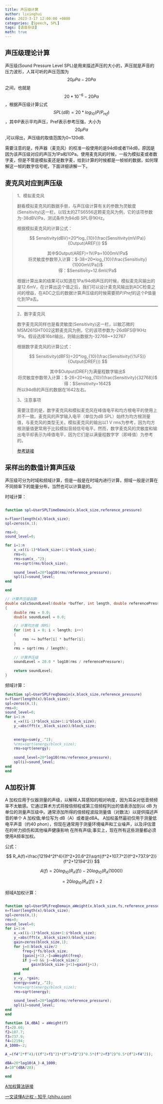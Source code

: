 ```yaml
---
title: 声压级计算
author: lixinghui
date: 2023-3-17 12:00:00 +0800
categories: [Speech, SPL]
tags: [语音杂谈]
math: true
---
```




## 声压级理论计算


声压级(Sound Pressure Level SPL)是用来描述声压的大小的，声压就是声音的压力波形，人耳可听的声压范围为$$ 20\mu Pa - 20Pa $$之间，也就是$$ 20*10^{-6}-20Pa $$，根据声压级计算公式$$ SPL(dB)=20*log_{10}(P/P_{ref}) $$，其中P表示平均声压，Pref表示参考压强，大小为$$ 20\mu Pa $$,可以得出，声压级的取值范围为0~120dB.

需要注意的是，传声器（麦克风）的校准一般使用的是94dB或者114dB，原因是因为该声压级对应的声压为1Pa和10Pa。使用麦克风的时候，一般为模拟麦或者数字麦，但是不管是模拟麦还是数字麦，给到计算的时候都是一帧帧的数据，如何理解这一帧的数字信号呢，下面详细讲解一下。
## 麦克风对应到声压级

>   1、模拟麦克风
>
>   翻看模拟麦克风的数据手册，与声压级计算有关的参数为灵敏度(Sensitivity)这一栏，以钰太的ZTS6556这颗麦克风为例，它的该项参数为-38dBV/Pa，测试条件为94dB SPL@1KHz。
>
>   根据模拟麦克风的计算公式：
>   
>   $$
>   Sensitivity(dBV)=20*log_{10}(\frac{Sensitivity(mV/Pa)}{Output(AREF)})
>   $$
>
>   <div align="center">
>       其中$Output(AREF)=1V/Pa=1000mV/Pa$ 
>   </div>    
>   <div align="center">将灵敏度参数带入计算：$-38=20*log_{10}(\frac{Sensitivity}{1000mV/Pa})$</div>
>   <div align="center">得：$Sensitivity=12.6mV/Pa$</div>
>
>   根据计算出来的结果可以知道在1Pa/94dB声压的时候，模拟麦克风输出的是12.6mV，在计算出这个值之后，我们可以设计麦克风输出到ADC检查之间的增益，在ADC之后的数据计算声压级的时候需要把$P/Pref$的这个P值量化到1Pa去。
>
>   ---
>
>   2、数字麦克风
>
>   数字麦克风同样也是看灵敏度(Sensitivity)这一栏，以敏芯微的MSM261SHT002这颗麦克风为例，它的该项参数为-26dBFS@1KHz 1Pa。假设选择16bit输出，则输出数据为-32768~+32767
>
>   根据数字麦克风的计算公式：
>   
>   $$
>   Sensitivity(dBFS)=20*log_{10}(\frac{Sensitivity(\%FS)}{Output(DREF)}) 
>   $$
>   
>   <div align="center">
>   其中$Output(DREF)为满量程数字输出$
>   </div>  
>   <div align="center"> 将灵敏度参数带入计算：$-26=20*log_{10}(\frac{Sensitivity}{32768})$</div>
>   <div align="center"> 得：$Sensitivity=1642$ </div>
>   所以94dB的声压的数据在1642左右。
>   
>   3、注意事项
>
>   需要注意的是，数字麦克风和模拟麦克风在峰值电平和均方根电平的使用上并不一致。麦克风的声学输入电平（单位为dB SPL）始终为均方根测量值，与麦克风的类型无关。模拟麦克风的输出以1 V rms为参考，因为均方根测量值更常用于比较模拟音频信号电平。然而，数字麦克风的灵敏度和输出电平却表示为峰值电平，因为它们是以满量程数字字（即峰值）为参考的。
>
>   [参考链接](https://www.analog.com/cn/analog-dialogue/articles/understanding-microphone-sensitivity.html)

## 采样出的数值计算声压级

声压级可分为时域和频域计算，但是一般是在时域内进行计算，频域一般是计算在不同频率下的能量分布，当然也可以计算是的。

时域计算：

```matlab

function spl=UserSPLTimeDomain(x,block_size,reference_pressure)

n=floor(length(x)/block_size);
spl=zeros(n,1);

rms=0;
sound_level=0;

for i=1:n
    x_=x((i-1)*block_size+1:i*block_size);
    rms=0;
    rms=sum(x_.^2);
    rms=sqrt(rms/block_size);
    
    sound_level=20*log10(rms/reference_pressure);
    spl(i)=sound_level;
end

end
```

```c
// 计算声压级函数
double calcSoundLevel(double *buffer, int length, double referencePressure)
{
    double rms = 0.0;
    double soundLevel = 0.0;

    // 计算均方根（RMS）
    for (int i = 0; i < length; i++)
    {
        rms += buffer[i] * buffer[i];
    }
    rms = sqrt(rms / length);
    
    // 计算声压级
    soundLevel = 20.0 * log10(rms / referencePressure);
    
    return soundLevel;
}
```



频域计算：

```matlab
function spl=UserSPLFreqDomain(x,block_size,reference_pressure)
n=floor(length(x)/block_size);
spl=zeros(n,1);
rms=0;
sound_level=0;
for i=1:n
    x_=x((i-1)*block_size+1:i*block_size);
    y_=abs(fft(x_,block_size))/block_size;
    
    
    energy=sum(y_.^2);
    %rms=sqrt(energy/block_size);
    rms=sqrt(energy);
    
    sound_level=20*log10(rms/reference_pressure);
    spl(i)=sound_level;
end
end
```

## A加权计算
A 加权应用于仪器测量的声级，以解释人耳感知的相对响度，因为耳朵对低音频频率不太敏感。它通过算术方式将按倍频程或第三倍频程列出的值表添加到以 dB 为单位的测量声压级中。通常添加所得的倍频程波段测量值（对数法）以提供描述声音的单个 A 加权值;单位写为 dB（A）或者是dBA。
A加权虽然最初仅用于测量低电平声音（约40 phon），但现在通常用于测量环境噪声和工业噪声，以及评估潜在的听力损伤和其他噪声健康影响 在所有声级;事实上，现在所有这些测量都必须使用A频率加权。

公式：

$$
R_A(f)=\frac{12194^2f^4}{(f^2+20.6^2)\sqrt{(f^2+107.7^2)(f^2+737.9^2)}(f^2+12194^2)} 
$$

$$
A(f)=20log_{10}(R_A(f))-20log_{10}(R_A(1000)) 
$$

$$
=20log_{10}(R_A(f))+2
$$

频域A加权计算：

```matlab

function spl=UserSPLFreqDomain_aWeight(x,block_size,fs,reference_pressure)
n=floor(length(x)/block_size);
spl=zeros(n,1);
rms=0;
sound_level=0;
for i=1:n
    x_=x((i-1)*block_size+1:i*block_size);
    y_=abs(fft(x_,block_size))/block_size;
    gain=zeros(block_size,1);
    for j=0:block_size/2
        freq=j*fs/block_size;
        [gain(j+1),~]=aWeight(freq);
        if j~=0 && j~=block_size/2
            gain(block_size-j+1)=gain(j+1);
        end
    end
    y_=y_.*gain;
    energy=sum(y_.^2);
    %rms=sqrt(energy/block_size);
    rms=sqrt(energy);
    
    sound_level=20*log10(rms/reference_pressure);
    spl(i)=sound_level;
end
end

function [A,dBA] = aWeight(f)
f1=20.60;
f2=107.7;
f3=737.9;
f4=12194;
A_1000=-2;

A_=(f4^2*f^4)/((f^2+f1^2)*(f^2+f2^2)^0.5*(f^2+f3^2)^0.5*(f^2+f4^2));

dBA=20*log10(A_)-A_1000;
A=10^(dBA/20);

end

```

[A加权算法链接](https://en.wikipedia.org/wiki/A-weighting)

[一文读懂A计权 - 知乎 (zhihu.com)](https://zhuanlan.zhihu.com/p/400171691)
